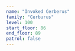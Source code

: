 ```yaml
---
name: "Invoked Cerberus"
family: "Cerburus"
level: 100
start_floor: 86
end_floor: 89
patrol: false
---
```

